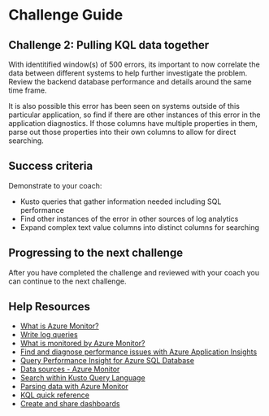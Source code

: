 # Challenge Guide

## Challenge 2: Pulling KQL data together

With identitified window(s) of 500 errors, its important to now correlate the data between different systems to help further investigate the problem. Review the backend database performance and details around the same time frame.

It is also possible this error has been seen on systems outside of this particular application, so find if there are other instances of this error in the application diagnostics.  If those columns have multiple properties in them, parse out those properties into their own columns to allow for direct searching.

## Success criteria

Demonstrate to your coach:

- Kusto queries that gather information needed including SQL performance
- Find other instances of the error in other sources of log analytics
- Expand complex text value columns into distinct columns for searching

## Progressing to the next challenge


After you have completed the challenge and reviewed with your coach you can continue to the next challenge. 

## Help Resources

- <a href="https://docs.microsoft.com/en-us/azure/azure-monitor/overview" target="_blank">What is Azure Monitor?</a>
- <a href="https://docs.microsoft.com/en-us/azure/azure-monitor/logs/get-started-queries" target="_blank">Write log queries</a>
- <a href="https://docs.microsoft.com/en-us/azure/azure-monitor/monitor-reference" target="_blank">What is monitored by Azure Monitor?</a>
- <a href="https://docs.microsoft.com/en-us/azure/azure-monitor/app/tutorial-performance" target="_blank">Find and diagnose performance issues with Azure Application Insights</a>
- <a href="https://docs.microsoft.com/en-us/azure/azure-sql/database/query-performance-insight-use" target="_blank">Query Performance Insight for Azure SQL Database</a>
- <a href="https://docs.microsoft.com/en-us/azure/azure-monitor/agents/data-sources" target="_blank">Data sources - Azure Monitor</a>
- <a href="https://docs.microsoft.com/en-us/azure/data-explorer/kusto/query/searchoperator" target="_blank">Search within Kusto Query Language</a>
- <a href="https://docs.microsoft.com/en-us/azure/azure-monitor/logs/parse-text" target="_blank">Parsing data with Azure Monitor</a>
- <a href="https://docs.microsoft.com/en-us/azure/data-explorer/kql-quick-reference" target="_blank">KQL quick reference</a>
- <a href="https://docs.microsoft.com/en-us/azure/azure-monitor/visualize/tutorial-logs-dashboards" target="_blank">Create and share dashboards</a>

